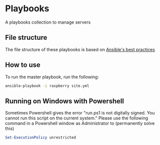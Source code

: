# Playbooks
A playbooks collection to manage servers

## File structure
The file structure of these playbooks is based on [Ansible's best practices](https://docs.ansible.com/ansible/latest/user_guide/ansible_best_practices.html)


## How to use
To run the master playbook, run the following:
```bash
ansible-playbook -i raspberry site.yml
```


## Running on Windows with Powershell
Sometimes Powershell gives the error "run.ps1 is not digitally signed. You cannot run this script on the current system."
Please use the following command in a Powershell window as Administrator to (permanently solve this)
```powershell
Set-ExecutionPolicy unrestricted
```
